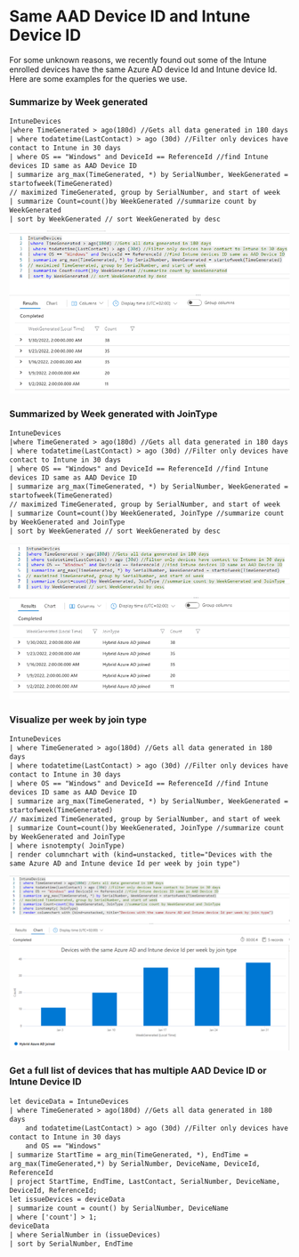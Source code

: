# Same AAD Device ID and Intune Device ID

For some unknown reasons, we recently found out some of the Intune enrolled devices have the same Azure AD device Id and Intune device Id. Here are some examples for the queries we use.

### Summarize by Week generated

```
IntuneDevices
|where TimeGenerated > ago(180d) //Gets all data generated in 180 days
| where todatetime(LastContact) > ago (30d) //Filter only devices have contact to Intune in 30 days
| where OS == "Windows" and DeviceId == ReferenceId //find Intune devices ID same as AAD Device ID
| summarize arg_max(TimeGenerated, *) by SerialNumber, WeekGenerated = startofweek(TimeGenerated)
// maximized TimeGenerated, group by SerialNumber, and start of week
| summarize Count=count()by WeekGenerated //summarize count by WeekGenerated
| sort by WeekGenerated // sort WeekGenerated by desc
```

![](<../../.gitbook/assets/image (10).png>)

### Summarized by Week generated with JoinType

```
IntuneDevices
|where TimeGenerated > ago(180d) //Gets all data generated in 180 days
| where todatetime(LastContact) > ago (30d) //Filter only devices have contact to Intune in 30 days
| where OS == "Windows" and DeviceId == ReferenceId //find Intune devices ID same as AAD Device ID
| summarize arg_max(TimeGenerated, *) by SerialNumber, WeekGenerated = startofweek(TimeGenerated)
// maximized TimeGenerated, group by SerialNumber, and start of week
| summarize Count=count()by WeekGenerated, JoinType //summarize count by WeekGenerated and JoinType
| sort by WeekGenerated // sort WeekGenerated by desc
```

![](<../../.gitbook/assets/image (30).png>)

### Visualize per week by join type

```
IntuneDevices
| where TimeGenerated > ago(180d) //Gets all data generated in 180 days
| where todatetime(LastContact) > ago (30d) //Filter only devices have contact to Intune in 30 days
| where OS == "Windows" and DeviceId == ReferenceId //find Intune devices ID same as AAD Device ID
| summarize arg_max(TimeGenerated, *) by SerialNumber, WeekGenerated = startofweek(TimeGenerated)
// maximized TimeGenerated, group by SerialNumber, and start of week
| summarize Count=count()by WeekGenerated, JoinType //summarize count by WeekGenerated and JoinType
| where isnotempty( JoinType)
| render columnchart with (kind=unstacked, title="Devices with the same Azure AD and Intune device Id per week by join type")
```

![](<../../.gitbook/assets/image (11).png>)

### Get a full list of devices that has multiple AAD Device ID or Intune Device ID



```
let deviceData = IntuneDevices
| where TimeGenerated > ago(180d) //Gets all data generated in 180 days
    and todatetime(LastContact) > ago (30d) //Filter only devices have contact to Intune in 30 days
    and OS == "Windows"
| summarize StartTime = arg_min(TimeGenerated, *), EndTime = arg_max(TimeGenerated,*) by SerialNumber, DeviceName, DeviceId, ReferenceId
| project StartTime, EndTime, LastContact, SerialNumber, DeviceName, DeviceId, ReferenceId;
let issueDevices = deviceData
| summarize count = count() by SerialNumber, DeviceName
| where ['count'] > 1;
deviceData
| where SerialNumber in (issueDevices)
| sort by SerialNumber, EndTime
```

